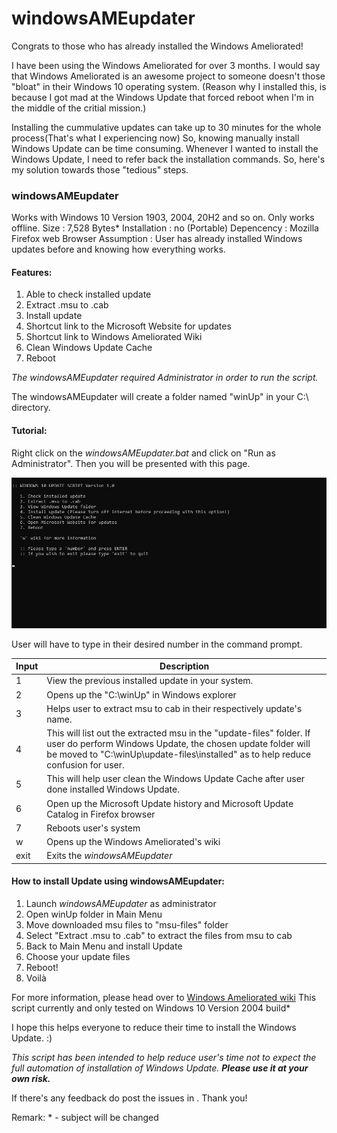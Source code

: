 # windowsAMEupdater

Congrats to those who has already installed the Windows Ameliorated!

I have been using the Windows Ameliorated for over 3 months. I would say that Windows Ameliorated is an awesome project to someone doesn't those "bloat" in their Windows 10 operating system. (Reason why I installed this, is because I got mad at the Windows Update that forced reboot when I'm in the middle of the critial mission.) 

Installing the cummulative updates can take up to 30 minutes for the whole process(That's what I experiencing now) So, knowing manually install Windows Update can be time consuming. Whenever I wanted to install the Windows Update, I need to refer back the installation commands. So, here's my solution towards those "tedious" steps. 

### windowsAMEupdater
Works with Windows 10 Version 1903, 2004, 20H2 and so on. Only works offline.
Size         :  7,528 Bytes*
Installation :  no (Portable)
Depencency   :  Mozilla Firefox web Browser
Assumption   :  User has already installed Windows updates before and knowing how everything works.

#### Features:
1. Able to check installed update
2. Extract .msu to .cab 
3. Install update 
4. Shortcut link to the Microsoft Website for updates
5. Shortcut link to Windows Ameliorated Wiki
6. Clean Windows Update Cache
7. Reboot 

*The windowsAMEupdater required Administrator in order to run the script.*

The windowsAMEupdater will create a folder named "winUp" in your C:\ directory. 

#### Tutorial:
Right click on the *windowsAMEupdater.bat* and click on "Run as Administrator". Then you will be presented with this page. 

![mainmenu.jpg](src/mainmenu.jpg)

User will have to type in their desired number in the command prompt. 

|Input  |Description|
|-------|-----------|
|1      |View the previous installed update in your system.|
|2      |Opens up the "C:\winUp" in Windows explorer|
|3      |Helps user to extract msu to cab in their respectively update's name.|
|4      |This will list out the extracted msu in the "update-files" folder. If user do perform Windows Update, the chosen update folder will be moved to "C:\winUp\update-files\installed" as to help reduce confusion for user.|
|5      |This will help user clean the Windows Update Cache after user done installed Windows Update.|
|6      |Open up the Microsoft Update history and Microsoft Update Catalog in Firefox browser| 
|7      |Reboots user's system|
|w      |Opens up the Windows Ameliorated's wiki|
|exit   |Exits the *windowsAMEupdater*|

#### How to install Update using windowsAMEupdater:
1. Launch *windowsAMEupdater* as administrator
2. Open winUp folder in Main Menu
3. Move downloaded msu files to "msu-files" folder
4. Select "Extract .msu to .cab" to extract the files from msu to cab
5. Back to Main Menu and install Update
6. Choose your update files 
7. Reboot!
8. Voilà

For more information, please head over to [Windows Ameliorated wiki](https://wiki.ameliorated.info/)
This script currently and only tested on Windows 10 Version 2004 build*

I hope this helps everyone to reduce their time to install the Windows Update. :)

*This script has been intended to help reduce user's time not to expect the full automation  of installation of Windows Update.* ***Please use it at your own risk.***

If there's any feedback do post the issues in . Thank you!

Remark: * - subject will be changed
